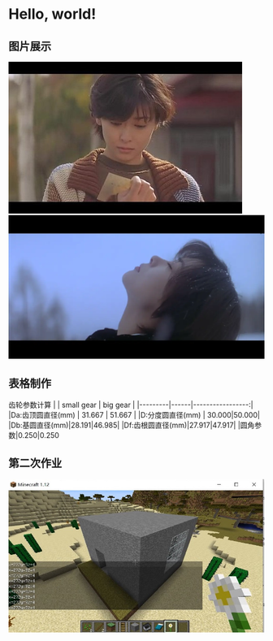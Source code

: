 # Hello, world!
## 图片展示
![alt_text](https://github.com/ophwsjtu18/ohw20f/blob/main/Wrx/loveLetter.jpg)
![alt_text](https://github.com/ophwsjtu18/ohw20f/blob/main/Wrx/aWinterStory.webp)
## 表格制作
齿轮参数计算
|      | small gear    |  big gear        |
|---------|------|-----------------:|
|Da:齿顶圆直径(mm)       |  31.667  | 51.667      |
|D:分度圆直径(mm)   | 30.000|50.000|
|Db:基圆直径(mm)|28.191|46.985|
|Df:齿根圆直径(mm)|27.917|47.917|
|圆角参数|0.250|0.250
## 第二次作业
![alt_text](https://github.com/ophwsjtu18/ohw20f/blob/main/Wrx/buildmyhouse.jpg)
